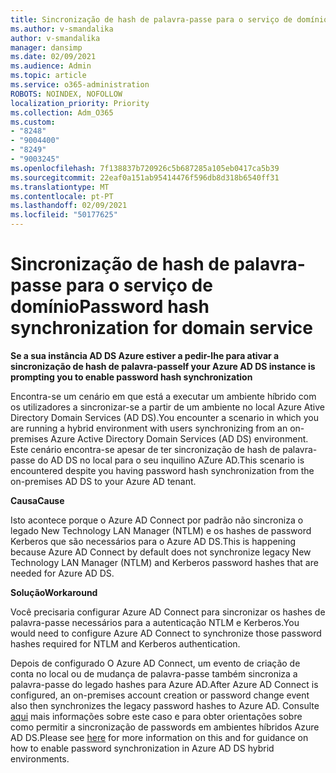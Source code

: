 ```yaml
---
title: Sincronização de hash de palavra-passe para o serviço de domínio
ms.author: v-smandalika
author: v-smandalika
manager: dansimp
ms.date: 02/09/2021
ms.audience: Admin
ms.topic: article
ms.service: o365-administration
ROBOTS: NOINDEX, NOFOLLOW
localization_priority: Priority
ms.collection: Adm_O365
ms.custom:
- "8248"
- "9004400"
- "8249"
- "9003245"
ms.openlocfilehash: 7f138837b720926c5b687285a105eb0417ca5b39
ms.sourcegitcommit: 22eaf0a151ab95414476f596db8d318b6540ff31
ms.translationtype: MT
ms.contentlocale: pt-PT
ms.lasthandoff: 02/09/2021
ms.locfileid: "50177625"
---
```

# <a name="password-hash-synchronization-for-domain-service"></a><span data-ttu-id="a484c-102">Sincronização de hash de palavra-passe para o serviço de domínio</span><span class="sxs-lookup"><span data-stu-id="a484c-102">Password hash synchronization for domain service</span></span>

<span data-ttu-id="a484c-103">**Se a sua instância AD DS Azure estiver a pedir-lhe para ativar a sincronização de hash de palavra-passe**</span><span class="sxs-lookup"><span data-stu-id="a484c-103">**If your Azure AD DS instance is prompting you to enable password hash synchronization**</span></span>

<span data-ttu-id="a484c-104">Encontra-se um cenário em que está a executar um ambiente híbrido com os utilizadores a sincronizar-se a partir de um ambiente no local Azure Ative Directory Domain Services (AD DS).</span><span class="sxs-lookup"><span data-stu-id="a484c-104">You encounter a scenario in which you are running a hybrid environment with users synchronizing from an on-premises Azure Active Directory Domain Services (AD DS) environment.</span></span> <span data-ttu-id="a484c-105">Este cenário encontra-se apesar de ter sincronização de hash de palavra-passe do AD DS no local para o seu inquilino AZure AD.</span><span class="sxs-lookup"><span data-stu-id="a484c-105">This scenario is encountered despite you having password hash synchronization from the on-premises AD DS to your Azure AD tenant.</span></span>

<span data-ttu-id="a484c-106">**Causa**</span><span class="sxs-lookup"><span data-stu-id="a484c-106">**Cause**</span></span>

<span data-ttu-id="a484c-107">Isto acontece porque o Azure AD Connect por padrão não sincroniza o legado New Technology LAN Manager (NTLM) e os hashes de password Kerberos que são necessários para o Azure AD DS.</span><span class="sxs-lookup"><span data-stu-id="a484c-107">This is happening because Azure AD Connect by default does not synchronize legacy New Technology LAN Manager (NTLM) and Kerberos password hashes that are needed for Azure AD DS.</span></span>

<span data-ttu-id="a484c-108">**Solução**</span><span class="sxs-lookup"><span data-stu-id="a484c-108">**Workaround**</span></span> 

<span data-ttu-id="a484c-109">Você precisaria configurar Azure AD Connect para sincronizar os hashes de palavra-passe necessários para a autenticação NTLM e Kerberos.</span><span class="sxs-lookup"><span data-stu-id="a484c-109">You would need to configure Azure AD Connect to synchronize those password hashes required for NTLM and Kerberos authentication.</span></span>

<span data-ttu-id="a484c-110">Depois de configurado O Azure AD Connect, um evento de criação de conta no local ou de mudança de palavra-passe também sincroniza a palavra-passe do legado hashes para Azure AD.</span><span class="sxs-lookup"><span data-stu-id="a484c-110">After Azure AD Connect is configured, an on-premises account creation or password change event also then synchronizes the legacy password hashes to Azure AD.</span></span> <span data-ttu-id="a484c-111">Consulte [aqui](https://docs.microsoft.com/azure/active-directory-domain-services/tutorial-configure-password-hash-sync) mais informações sobre este caso e para obter orientações sobre como permitir a sincronização de passwords em ambientes híbridos Azure AD DS.</span><span class="sxs-lookup"><span data-stu-id="a484c-111">Please see [here](https://docs.microsoft.com/azure/active-directory-domain-services/tutorial-configure-password-hash-sync) for more information on this and for guidance on how to enable password synchronization in Azure AD DS hybrid environments.</span></span>